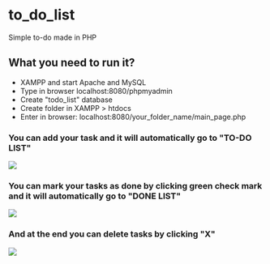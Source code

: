# to_do_list
Simple to-do made in PHP
## What you need to run it?
- XAMPP and start Apache and MySQL 
- Type in browser localhost:8080/phpmyadmin
- Create "todo_list" database
- Create folder in XAMPP > htdocs
- Enter in browser: localhost:8080/your_folder_name/main_page.php

### You can add your task and it will automatically go to "TO-DO LIST"

<img src='https://i.imgur.com/y7PVqRX.png'/>

### You can mark your tasks as done by clicking green check mark and it will automatically go to "DONE LIST"

<img src='https://i.imgur.com/LaeoqsM.png'/>

### And at the end you can delete tasks by clicking "X"

<img src='https://i.imgur.com/l3YVMi3.png'/>
